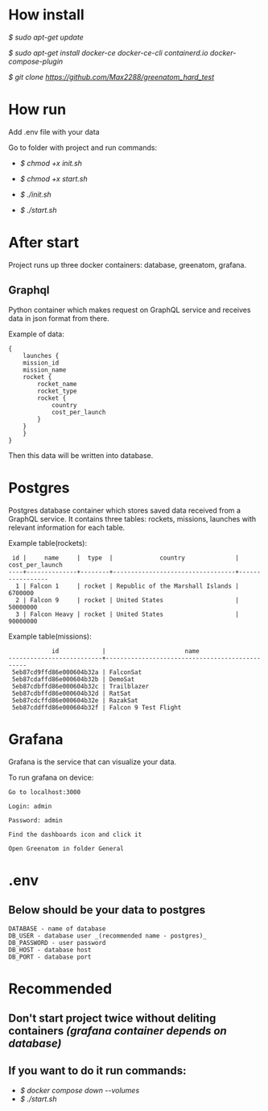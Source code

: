 # How install
_$ sudo apt-get update_

_$ sudo apt-get install docker-ce docker-ce-cli 
containerd.io docker-compose-plugin_

_$ git clone https://github.com/Max2288/greenatom_hard_test_

# How run
Add .env file with your data

Go to folder with project and run commands:

- _$ chmod +x init.sh_

- _$ chmod +x start.sh_

- _$ ./init.sh_

- _$ ./start.sh_

# After start
Project runs up three docker containers: database, greenatom, grafana.
## Graphql

Python container which makes request on GraphQL service
and receives data in json format from there. 

Example of data:

    {
        launches {
        mission_id
        mission_name
        rocket {
            rocket_name
            rocket_type
            rocket {
                country
                cost_per_launch
            }
        }
        }
    }

Then this data will be written into database.

# Postgres
Postgres database container which stores saved data received from a GraphQL 
service. It contains three tables: rockets, missions, launches with 
relevant information for each table.

Example table(rockets):

     id |     name     |  type  |             country              | cost_per_launch 
    ----+--------------+--------+----------------------------------+-----------------
      1 | Falcon 1     | rocket | Republic of the Marshall Islands |         6700000
      2 | Falcon 9     | rocket | United States                    |        50000000
      3 | Falcon Heavy | rocket | United States                    |        90000000

Example table(missions):

                id            |                      name                      
    --------------------------+------------------------------------------------
     5eb87cd9ffd86e000604b32a | FalconSat
     5eb87cdaffd86e000604b32b | DemoSat
     5eb87cdbffd86e000604b32c | Trailblazer
     5eb87cdbffd86e000604b32d | RatSat
     5eb87cdcffd86e000604b32e | RazakSat
     5eb87cddffd86e000604b32f | Falcon 9 Test Flight


# Grafana
Grafana is the service that can visualize your data. 


To run grafana on device:

    Go to localhost:3000

    Login: admin

    Password: admin

    Find the dashboards icon and click it

    Open Greenatom in folder General

# .env
## Below should be your data to postgres
    DATABASE - name of database
    DB_USER - database user _(recommended name - postgres)_
    DB_PASSWORD - user password
    DB_HOST - database host
    DB_PORT - database port

# Recommended
## Don't start project twice without deliting containers _(grafana container depends on database)_
## If you want to do it run commands:
- _$ docker compose down --volumes_
- _$ ./start.sh_